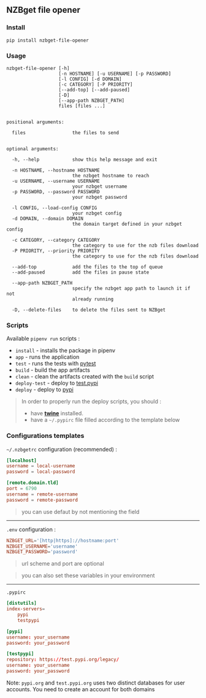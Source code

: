## NZBget file opener

### Install

```shell script
pip install nzbget-file-opener
```

### Usage

```
nzbget-file-opener [-h]
                   [-n HOSTNAME] [-u USERNAME] [-p PASSWORD]
                   [-l CONFIG] [-d DOMAIN]
                   [-c CATEGORY] [-P PRIORITY]
                   [--add-top] [--add-paused]
                   [-D]
                   [--app-path NZBGET_PATH]
                   files [files ...]


positional arguments:

  files                 the files to send


optional arguments:

  -h, --help            show this help message and exit

  -n HOSTNAME, --hostname HOSTNAME
                        the nzbget hostname to reach
  -u USERNAME, --username USERNAME
                        your nzbget username
  -p PASSWORD, --password PASSWORD
                        your nzbget password

  -l CONFIG, --load-config CONFIG
                        your nzbget config
  -d DOMAIN, --domain DOMAIN
                        the domain target defined in your nzbget config

  -c CATEGORY, --category CATEGORY
                        the category to use for the nzb files download
  -P PRIORITY, --priority PRIORITY
                        the category to use for the nzb files download

  --add-top             add the files to the top of queue
  --add-paused          add the files in pause state

  --app-path NZBGET_PATH
                        specify the nzbget app path to launch it if not
                        already running

  -D, --delete-files    to delete the files sent to NZBget
```


### Scripts

Available `pipenv run` scripts :

- `install` - installs the package in pipenv
- `app` - runs the application
- `test` - runs the tests with [pytest](https://docs.pytest.org/en/latest/)
- `build` - build the app artifacts
- `clean` - clean the artifacts created with the `build` script
- `deploy-test` - deploy to [test.pypi](https://test.pypi.org)
- `deploy` - deploy to [pypi](https://pypi.org)



> In order to properly run the deploy scripts, you should :
> - have **[twine](https://pypi.org/project/twine/)** installed.
> - have a `~/.pypirc` file filled according to the template below

### Configurations templates

`~/.nzbgetrc` configuration (recommended) :
```toml
[localhost]
username = local-username
password = local-password

[remote.domain.tld]
port = 6790
username = remote-username
password = remote-password

```  
> you can use defaut by not mentioning the field  

---

`.env` configuration :
```toml
NZBGET_URL='[http|https]://hostname:port'
NZBGET_USERNAME='username'
NZBGET_PASSWORD='password'
```
  
> url scheme and port are optional

> you can also set these variables in your environment

---

`.pypirc`    
```toml
[distutils]
index-servers=
    pypi
    testpypi

[pypi]
username: your_username
password: your_password

[testpypi]
repository: https://test.pypi.org/legacy/
username: your_username
password: your_password
```

Note: `pypi.org` and `test.pypi.org` uses two distinct databases for user accounts. You need to create an account for both domains
